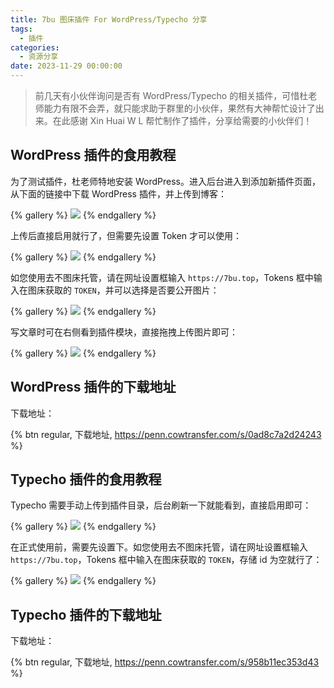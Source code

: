 ```yaml
---
title: 7bu 图床插件 For WordPress/Typecho 分享
tags:
  - 插件
categories:
  - 资源分享
date: 2023-11-29 00:00:00
---
```


> 前几天有小伙伴询问是否有 WordPress/Typecho 的相关插件，可惜杜老师能力有限不会弄，就只能求助于群里的小伙伴，果然有大神帮忙设计了出来。在此感谢 Xin Huai W L 帮忙制作了插件，分享给需要的小伙伴们！

<!-- more -->

## WordPress 插件的食用教程

为了测试插件，杜老师特地安装 WordPress。进入后台进入到添加新插件页面，从下面的链接中下载 WordPress 插件，并上传到博客：

{% gallery %}
![](https://cdn.dusays.com/2023/11/651-1.jpg)
{% endgallery %}

上传后直接启用就行了，但需要先设置 Token 才可以使用：

{% gallery %}
![](https://cdn.dusays.com/2023/11/651-2.jpg)
{% endgallery %}

如您使用去不图床托管，请在网址设置框输入 `https://7bu.top`，Tokens 框中输入在图床获取的 `TOKEN`，并可以选择是否要公开图片：

{% gallery %}
![](https://cdn.dusays.com/2023/11/651-3.jpg)
{% endgallery %}

写文章时可在右侧看到插件模块，直接拖拽上传图片即可：

{% gallery %}
![](https://cdn.dusays.com/2023/11/651-4.jpg)
{% endgallery %}

## WordPress 插件的下载地址

下载地址：

{% btn regular, 下载地址, https://penn.cowtransfer.com/s/0ad8c7a2d24243 %}

## Typecho 插件的食用教程

Typecho 需要手动上传到插件目录，后台刷新一下就能看到，直接启用即可：

{% gallery %}
![](https://cdn.dusays.com/2023/11/651-5.jpg)
{% endgallery %}

在正式使用前，需要先设置下。如您使用去不图床托管，请在网址设置框输入 `https://7bu.top`，Tokens 框中输入在图床获取的 `TOKEN`，存储 id 为空就行了：

{% gallery %}
![](https://cdn.dusays.com/2023/11/651-6.jpg)
{% endgallery %}

## Typecho 插件的下载地址

下载地址：

{% btn regular, 下载地址, https://penn.cowtransfer.com/s/958b11ec353d43 %}
